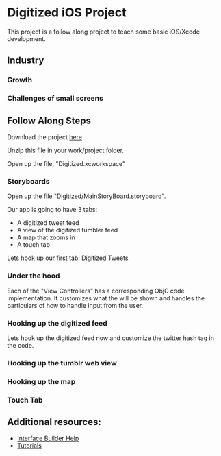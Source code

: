 # Digitized iOS Project

This project is a follow along project to teach some basic iOS/Xcode development. 

## Industry

### Growth

### Challenges of small screens

## Follow Along Steps

Download the project [here](https://github.com/interlock/digitized-ios/zipball/master)

Unzip this file in your work/project folder.

Open up the file, "Digitized.xcworkspace"

### Storyboards

Open up the file "Digitized/MainStoryBoard.storyboard".

Our app is going to have 3 tabs:
* A digitized tweet feed
* A view of the digitized tumbler feed
* A map that zooms in
* A touch tab

Lets hook up our first tab: Digitized Tweets

### Under the hood

Each of the "View Controllers" has a corresponding ObjC code implementation. It customizes what the will be shown and handles the particulars of how to handle input from the user.

### Hooking up the digitized feed

Lets hook up the digitized feed now and customize the twitter hash tag in the code.

### Hooking up the tumblr web view

### Hooking up the map

### Touch Tab


## Additional resources:

* [Interface Builder Help](https://developer.apple.com/library/ios/#recipes/xcode_help-interface_builder/StoryboardProject.html)
* [Tutorials](http://maniacdev.com/ios-5-sdk-tutorial-and-guide/xcode-4-storyboard/)
